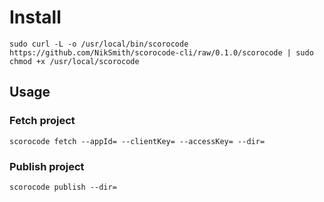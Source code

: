 # Install
```
sudo curl -L -o /usr/local/bin/scorocode https://github.com/NikSmith/scorocode-cli/raw/0.1.0/scorocode | sudo chmod +x /usr/local/scorocode
```

## Usage

### Fetch project

```
scorocode fetch --appId= --clientKey= --accessKey= --dir=
```

### Publish project
```
scorocode publish --dir=
```

